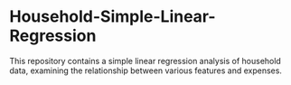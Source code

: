 # Household-Simple-Linear-Regression
This repository contains a simple linear regression analysis of household data, examining the relationship between various features and expenses.

